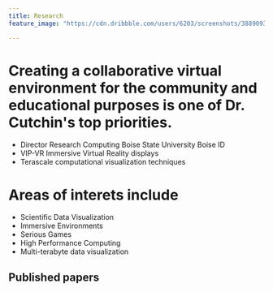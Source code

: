 ```yaml
---
title: Research
feature_image: "https://cdn.dribbble.com/users/6203/screenshots/3889093/gp_air_2017-10-20_at_4.18.58_am.png"

---
```


 # Creating a collaborative virtual environment for the community and educational purposes is one of Dr. Cutchin's top priorities.  

 * Director Research Computing Boise State University Boise ID
 * VIP-VR Immersive Virtual Reality displays
 * Terascale computational visualization techniques


# Areas of interets include 

* Scientific Data Visualization
* Immersive Environments
* Serious Games
* High Performance Computing
* Multi-terabyte data visualization

## Published papers 

